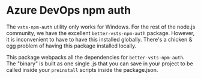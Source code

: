 # Azure DevOps npm auth

The `vsts-npm-auth` utility only works for Windows. For the rest of the node.js community, we have the excellent `better-vsts-npm-auth` package. However, it is inconvenient to have to have this installed globally. There's a chicken & egg problem of having this package installed locally.

This package webpacks all the dependencies for `better-vsts-npm-auth`. The "binary" is built as one single .js that you can save in your project to be called inside your `preinstall` scripts inside the package.json.
